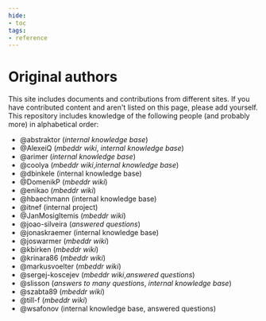 ```yaml
---
hide:
- toc
tags:
- reference
---
```


# Original authors

This site includes documents and contributions from different sites. If you have contributed content and aren't listed on this page,
please add yourself. This repository includes knowledge of the following people (and probably more) in alphabetical order:

- @abstraktor (*internal knowledge base*)
- @AlexeiQ (*mbeddr wiki*, *internal knowledge base*)
- @arimer (*internal knowledge base*)
- @coolya (*mbeddr wiki*,*internal knowledge base*)
- @dbinkele (internal knowledge base)
- @DomenikP (*mbeddr wiki*)
- @enikao (*mbeddr wiki*)
- @hbaechmann (internal knowledge base)
- @itnef (internal project)
- @JanMosigItemis (*mbeddr wiki*)
- @joao-silveira (*answered questions*)
- @jonaskraemer (internal knowledge base)
- @joswarmer (*mbeddr wiki*)
- @kbirken (*mbeddr wiki*)
- @krinara86 (*mbeddr wiki*)
- @markusvoelter (*mbeddr wiki*)
- @sergej-koscejev (*mbeddr wiki*,*answered questions*)
- @slisson (*answers to many questions*, *internal knowledge base*)
- @szabta89 (*mbeddr wiki*)
- @till-f (*mbeddr wiki*)
- @wsafonov (internal knowledge base, answered questions)